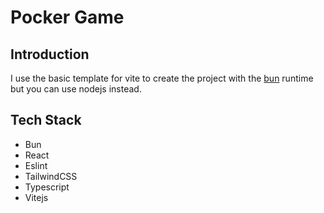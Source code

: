 # Pocker Game

## Introduction 

I use the basic template for vite to create the project with the [bun](https://bun.sh) runtime but you can use nodejs instead.

## Tech Stack

- Bun
- React
- Eslint
- TailwindCSS
- Typescript
- Vitejs